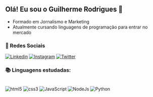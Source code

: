 
## Olá! Eu sou o Guilherme Rodrigues 🖖
- Formado em Jornalismo e Marketing
- Atualmente cursando linguagens de programação para entrar no mercado

### 📱 Redes Sociais

[![Linkedin](https://img.shields.io/badge/LinkedIn-0077B5?style=for-the-badge&logo=linkedin&logoColor=white)](https://www.linkedin.com/in/guilherme-de-souza-rodrigues-10a3ba4b/)
[![Instagram](https://img.shields.io/badge/Instagram-E4405F?style=for-the-badge&logo=instagram&logoColor=white)](https://www.instagram.com/guiszrodri/)
[![Twitter](https://img.shields.io/badge/Twitter-1DA1F2?style=for-the-badge&logo=twitter&logoColor=white)](https://twitter.com/guiszrodri)

### 📚 Linguagens estudadas:

<div style="display: inline_block"><br/>
    <img align="center" alt="html5" src="https://img.shields.io/badge/HTML5-E34F26?style=for-the-badge&logo=html5&logoColor=white"/>
    <img align="center" alt="css3" src="https://img.shields.io/badge/CSS3-1572B6?style=for-the-badge&logo=css3&logoColor=white"/>
    <img align="center" alt="JavaScript" src="https://img.shields.io/badge/JavaScript-F7DF1E?style=for-the-badge&logo=javascript&logoColor=black"/>
    <img align="center" alt="NodeJs" src="https://img.shields.io/badge/Node.js-43853D?style=for-the-badge&logo=node.js&logoColor=white"/>
    <img align="center" alt="Python" src="https://img.shields.io/badge/Python-14354C?style=for-the-badge&logo=python&logoColor=white"/>
</div>
